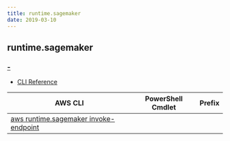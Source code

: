 ```yaml
---
title: runtime.sagemaker
date: 2019-03-10
---
```


## runtime.sagemaker

### [-]()

* [CLI Reference](https://docs.aws.amazon.com/cli/latest/reference/runtime.sagemaker/index.html)

|AWS CLI|PowerShell Cmdlet|Prefix|
|----|----|:--:|
|[aws runtime.sagemaker invoke-endpoint](https://docs.aws.amazon.com/cli/latest/reference/runtime.sagemaker/invoke-endpoint.html)|||

